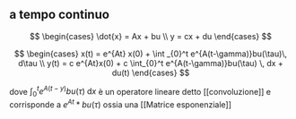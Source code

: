 ## a tempo continuo

$$
\begin{cases}
\dot{x} = Ax + bu \\
y = cx + du
\end{cases}
$$

$$
\begin{cases}
x(t) = e^{At} x(0) + \int _{0}^t e^{A(t-\gamma)}bu(\tau)\, d\tau \\
y(t) = c e^{At}x(0) + c \int_{0}^t e^{A(t-\gamma)}bu(\tau)  \, dx + du(t)  
\end{cases}
$$

dove $\int _{0}^t e^{A(t-y)} bu(\tau) \! \, \mathrm{d}x$ è un operatore lineare detto [[convoluzione]] e corrisponde a $e^{At} \ast bu(\tau)$ ossia una [[Matrice esponenziale]]